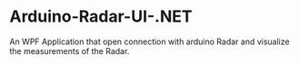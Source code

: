 # Arduino-Radar-UI-.NET
An WPF Application that open connection with arduino Radar and visualize the measurements of the Radar.
